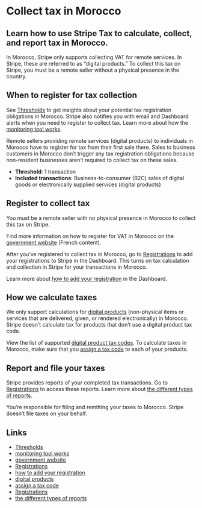 # Collect tax in Morocco

## Learn how to use Stripe Tax to calculate, collect, and report tax in Morocco.

In Morocco, Stripe only supports collecting VAT for remote services. In Stripe,
these are referred to as “digital products.” To collect this tax on Stripe, you
must be a remote seller without a physical presence in the country.

## When to register for tax collection

See [Thresholds](https://dashboard.stripe.com/tax/thresholds) to get insights
about your potential tax registration obligations in Morocco. Stripe also
notifies you with email and Dashboard alerts when you need to register to
collect tax. Learn more about how the [monitoring tool
works](https://docs.stripe.com/tax/monitoring).

Remote sellers providing remote services (digital products) to individuals in
Morocco have to register for tax from their first sale there. Sales to business
customers in Morocco don’t trigger any tax registration obligations because
non-resident businesses aren’t required to collect tax on these sales.

- **Threshold**: 1 transaction
- **Included transactions**: Business-to-consumer (B2C) sales of digital goods
or electronically supplied services (digital products)

## Register to collect tax

You must be a remote seller with no physical presence in Morocco to collect this
tax on Stripe.

Find more information on how to register for VAT in Morocco on the [government
website](https://www.tax.gov.ma/wps/portal/DGI/Vos-impots-procedures/Taxe-sur-la-valeur-ajoutee)
(French content).

After you’ve registered to collect tax in Morocco, go to
[Registrations](https://dashboard.stripe.com/tax/registrations?location=ma) to
add your registrations to Stripe in the Dashboard. This turns on tax calculation
and collection in Stripe for your transactions in Morocco.

Learn more about [how to add your
registration](https://docs.stripe.com/tax/registering#track-your-registrations-in-the-tax-dashboard)
in the Dashboard.

## How we calculate taxes

We only support calculations for [digital
products](https://docs.stripe.com/tax/tax-codes?type=digital) (non-physical
items or services that are delivered, given, or rendered electronically) in
Morocco. Stripe doesn’t calculate tax for products that don’t use a digital
product tax code.

View the list of supported [digital product tax
codes](https://docs.stripe.com/tax/tax-codes?type=digital). To calculate taxes
in Morocco, make sure that you [assign a tax
code](https://docs.stripe.com/tax/products-prices-tax-codes-tax-behavior#tax-code-on-product)
to each of your products.

## Report and file your taxes

Stripe provides reports of your completed tax transactions. Go to
[Registrations](https://dashboard.stripe.com/tax/registrations) to access these
reports. Learn more about [the different types of
reports](https://docs.stripe.com/tax/reports).

You’re responsible for filing and remitting your taxes to Morocco. Stripe
doesn’t file taxes on your behalf.

## Links

- [Thresholds](https://dashboard.stripe.com/tax/thresholds)
- [monitoring tool works](https://docs.stripe.com/tax/monitoring)
- [government
website](https://www.tax.gov.ma/wps/portal/DGI/Vos-impots-procedures/Taxe-sur-la-valeur-ajoutee)
- [Registrations](https://dashboard.stripe.com/tax/registrations?location=ma)
- [how to add your
registration](https://docs.stripe.com/tax/registering#track-your-registrations-in-the-tax-dashboard)
- [digital products](https://docs.stripe.com/tax/tax-codes?type=digital)
- [assign a tax
code](https://docs.stripe.com/tax/products-prices-tax-codes-tax-behavior#tax-code-on-product)
- [Registrations](https://dashboard.stripe.com/tax/registrations)
- [the different types of reports](https://docs.stripe.com/tax/reports)